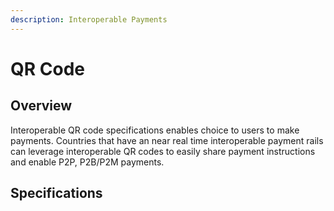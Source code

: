 ```yaml
---
description: Interoperable Payments
---
```


# QR Code

## Overview

Interoperable QR code specifications enables choice to users to make payments. Countries that have an near real time interoperable payment rails can leverage interoperable QR codes to easily share payment instructions and enable P2P, P2B/P2M payments.









## Specifications

